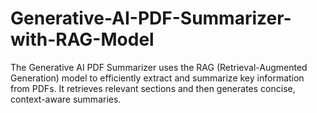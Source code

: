 # Generative-AI-PDF-Summarizer-with-RAG-Model
The Generative AI PDF Summarizer uses the RAG (Retrieval-Augmented Generation) model to efficiently extract and summarize key information from PDFs. It retrieves relevant sections and then generates concise, context-aware summaries.
